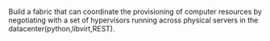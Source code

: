 Build a fabric that can coordinate the provisioning of computer resources by negotiating with a
set of hypervisors running across physical servers in the datacenter(python,libvirt,REST).
